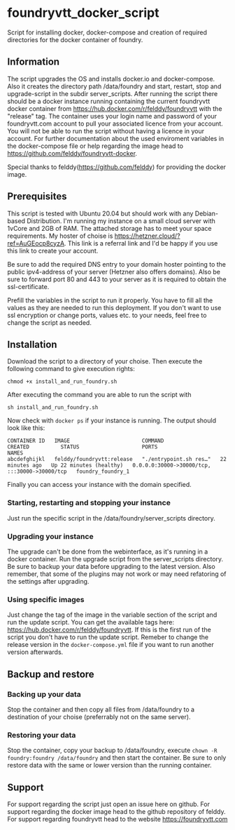 # foundryvtt_docker_script
Script for installing docker, docker-compose and creation of required directories for the docker container of foundry.

## Information
The script upgrades the OS and installs docker.io and docker-compose.
Also it creates the directory path /data/foundry and start, restart, stop and upgrade-script in the subdir server_scripts.
After running the script there should be a docker instance running containing the current foundryvtt docker container from https://hub.docker.com/r/felddy/foundryvtt with the "release" tag. The container uses your login name and password of your foundryvtt.com account to pull your associated licence from your account. You will not be able to run the script without having a licence in your account.
For further documentation about the used enviroment variables in the docker-compose file or help regarding the image head to https://github.com/felddy/foundryvtt-docker. 

Special thanks to felddy(https://github.com/felddy) for providing the docker image.

## Prerequisites
This script is tested with Ubuntu 20.04 but should work with any Debian-based Distribution.
I'm running my instance on a small cloud server with 1vCore and 2GB of RAM. The attached storage has to meet your space requirements. My hoster of choise is https://hetzner.cloud/?ref=AuGEocp8cyzA. This link is a referral link and I'd be happy if you use this link to create your account.

Be sure to add the required DNS entry to your domain hoster pointing to the public ipv4-address of your server (Hetzner also offers domains).
Also be sure to forward port 80 and 443 to your server as it is required to obtain the ssl-certificate.

Prefill the variables in the script to run it properly. You have to fill all the values as they are needed to run this deployment. If you don't want to use ssl encryption or change ports, values etc. to your needs, feel free to change the script as needed.

## Installation
Download the script to a directory of your choise.
Then execute the following command to give execution rights:
```
chmod +x install_and_run_foundry.sh
```
After executing the command you are able to run the script with
```
sh install_and_run_foundry.sh
```
Now check with ```docker ps``` if your instance is running. The output should look like this:
```
CONTAINER ID   IMAGE                       COMMAND                  CREATED          STATUS                    PORTS                                           NAMES
abcdefghijkl   felddy/foundryvtt:release   "./entrypoint.sh res…"   22 minutes ago   Up 22 minutes (healthy)   0.0.0.0:30000->30000/tcp, :::30000->30000/tcp   foundry_foundry_1
```
Finally you can access your instance with the domain specified.

### Starting, restarting and stopping your instance
Just run the specific script in the /data/foundry/server_scripts directory.

### Upgrading your instance
The upgrade can't be done from the webinterface, as it's running in a docker container.
Run the upgrade script from the server_scripts directory. Be sure to backup your data before upgrading to the latest version. Also remember, that some of the plugins may not work or may need refatoring of the settings after upgrading. 

### Using specific images
Just change the tag of the image in the variable section of the script and run the update script. You can get the available tags here: https://hub.docker.com/r/felddy/foundryvtt.
If this is the first run of the script you don't have to run the update script.
Remeber to change the release version in the ```docker-compose.yml``` file if you want to run another version afterwards.

## Backup and restore
### Backing up your data
Stop the container and then copy all files from /data/foundry to a destination of your choise (preferrably not on the same server).

### Restoring your data
Stop the container, copy your backup to /data/foundry, execute ```chown -R foundry:foundry /data/foundry``` and then start the container. Be sure to only restore data with the same or lower version than the running container.

## Support
For support regarding the script just open an issue here on github.
For support regarding the docker image head to the github repository of felddy.
For support regarding foundryvtt head to the website https://foundryvtt.com
